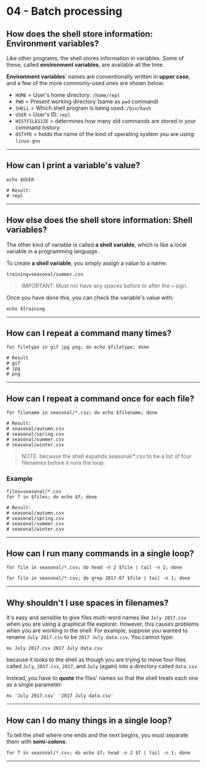 # 04 - Batch processing

## How does the shell store information: Environment variables?

Like other programs, the shell stores information in variables. Some of these, called **environment variables**, are available all the time.

**Environment variables**' names are conventionally written in **upper case**, and a few of the more commonly-used ones are shown below:

- `HOME` = User's home directory: `/home/repl`
- `PWD` = Present working directory (same as `pwd` command)
- `SHELL` = Which shell program is being used: `/bin/bash`
- `USER` = User's ID: `repl`
- `HISTFILESIZE` = determines how many old commands are stored in your command history.
- `OSTYPE` = holds the name of the kind of operating system you are using: `linux-gnu`

---

## How can I print a variable's value?

```shell
echo $USER

# Result:
# repl
```

---

## How else does the shell store information: Shell variables?

The other kind of variable is called **a shell variable**, which is like a local variable in a programming language.

To create **a shell variable**, you simply assign a value to a name:

```shell
training=seasonal/summer.csv
```

> IMPORTANT: Must not have any spaces before or after the `=` sign.

Once you have done this, you can check the variable's value with:

```shell
echo $training
```

---

## How can I repeat a command many times?

```shell
for filetype in gif jpg png; do echo $filetype; done

# Result
# gif
# jpg
# png
```

---

## How can I repeat a command once for each file?

```shell
for filename in seasonal/*.csv; do echo $filename; done

# Result:
# seasonal/autumn.csv
# seasonal/spring.csv
# seasonal/summer.csv
# seasonal/winter.csv
```

> NOTE: because the shell expands seasonal/*.csv to be a list of four filenames before it runs the loop.

### Example

```shell
files=seasonal/*.csv
for f in $files; do echo $f; done

# Result:
# seasonal/autumn.csv
# seasonal/spring.csv
# seasonal/summer.csv
# seasonal/winter.csv
```

---

## How can I run many commands in a single loop?

```shell
for file in seasonal/*.csv; do head -n 2 $file | tail -n 1; done
```

```shell
for file in seasonal/*.csv; do grep 2017-07 $file | tail -n 1; done
```

---

## Why shouldn't I use spaces in filenames?

It's easy and sensible to give files multi-word names like `July 2017.csv` when you are using a graphical file explorer. However, this causes problems when you are working in the shell. For example, suppose you wanted to rename `July 2017.csv` to be `2017 July data.csv`. You cannot type:

```shell
mv July 2017.csv 2017 July data.csv
```

because it looks to the shell as though you are trying to move four files called `July`, `2017.csv`, `2017`, and `July` (again) into a directory called `data.csv`.

Instead, you have to **quote** the files' names so that the shell treats each one as a single parameter:

```shell
mv 'July 2017.csv' '2017 July data.csv'
```

---

## How can I do many things in a single loop?

To tell the shell where one ends and the next begins, you must separate them with **semi-colons**:

```shell
for f in seasonal/*.csv; do echo $f; head -n 2 $f | tail -n 1; done
```

---
